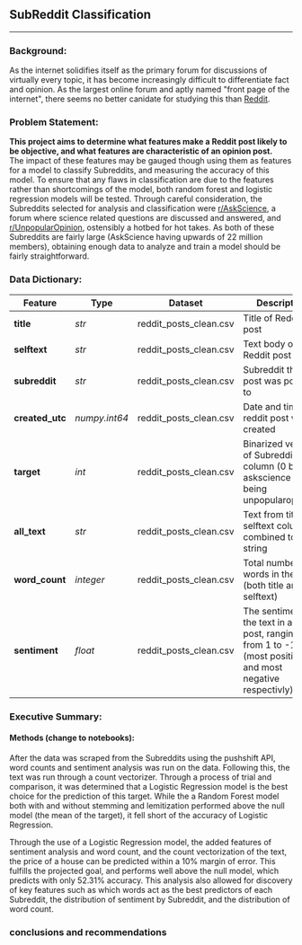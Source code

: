 ## SubReddit Classification
___
### Background:
As the internet solidifies itself as the primary forum for discussions of virtually every topic, it has become increasingly difficult to differentiate fact and opinion. As the largest online forum and aptly named "front page of the internet", there seems no better canidate for studying this than [Reddit](https://www.reddit.com).
<br>
### Problem Statement:
__This project aims to determine what features make a Reddit post likely to be objective, and what features are characteristic of an opinion post.__
<br>
 The impact of these features may be gauged though using them as features for a model to classify Subreddits, and measuring the accuracy of this model. To ensure that any flaws in classification are due to the features rather than shortcomings of the model, both random forest and logistic regression models will be tested. Through careful consideration, the Subreddits selected for analysis and classification were [r/AskScience](https://www.reddit.com/r/askscience/), a forum where science related questions are discussed and answered, and [r/UnpopularOpinion](https://www.reddit.com/r/unpopularopinion/), ostensibly a hotbed for hot takes.  As both of these Subreddits are fairly large (AskScience having upwards of 22 million members), obtaining enough data to analyze and train a model should be fairly straightforward.

### Data Dictionary:

|Feature|Type|Dataset|Description|
|---|---|---|---|
|**title**|*str*|reddit_posts_clean.csv|Title of Reddit post|
|**selftext**|*str*|reddit_posts_clean.csv|Text body of Reddit post|
|**subreddit**|*str*|reddit_posts_clean.csv|Subreddit the post was posted to|
|**created_utc**|*numpy.int64*|reddit_posts_clean.csv|Date and time the reddit post was created|
|**target**|*int*|reddit_posts_clean.csv|Binarized version of Subreddit column (0 being askscience and 1 being unpopularopinion)|
|**all_text**|*str*|reddit_posts_clean.csv|Text from title and selftext columns combined to one string|
|**word_count**|*integer*|reddit_posts_clean.csv|Total number of words in the post (both title and selftext)|
|**sentiment**|*float*|reddit_posts_clean.csv|The sentiment of the text in a given post, ranging from 1 to -1 (most positive and most negative respectivly)|




### Executive Summary:

#### Methods (change to notebooks):
After the data was scraped from the Subreddits using the pushshift API, word counts and sentiment analysis was run on the data. Following this, the text was run through a count vectorizer. Through a process of trial and comparison, it was determined that a Logistic Regression model is the best choice for the prediction of this target. While the a Random Forest model both with and without stemming and lemitization performed above the null model (the mean of the target), it fell short of the accuracy of Logistic Regression.

Through the use of a Logistic Regression model, the added features of sentiment analysis and word count, and the count vectorization of the text, the price of a house can be predicted within a 10% margin of error. This fulfills the projected goal, and performs well above the null model, which predicts with only 52.31% accuracy. This analysis also allowed for discovery of key features such as which words act as the best predictors of each Subreddit, the distribution of sentiment by Subreddit, and the distribution of word count. 

### conclusions and recommendations
